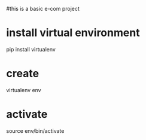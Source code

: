 #this is a basic e-com project 

# install virtual environment

pip install virtualenv

# create
virtualenv env 

# activate

source env/bin/activate

